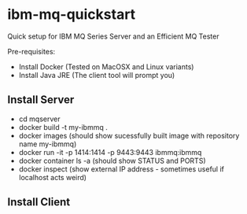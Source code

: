 # ibm-mq-quickstart
Quick setup for IBM MQ Series Server and an Efficient MQ Tester

Pre-requisites:
- Install Docker (Tested on MacOSX and Linux variants)
- Install Java JRE (The client tool will prompt you)
## Install Server

- cd mqserver
- docker build -t my-ibmmq .
- docker images (should show sucessfully built image with repository name my-ibmmq)
- docker run -it -p 1414:1414 -p 9443:9443 ibmmq:ibmmq
- docker container ls -a (should show STATUS and PORTS)
- docker inspect (show external IP address - sometimes useful if localhost acts weird)

## Install Client



